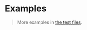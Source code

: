 # Examples

> More examples in [the test files](https://github.com/aureooms/js-algorithms/tree/main/test/src).
